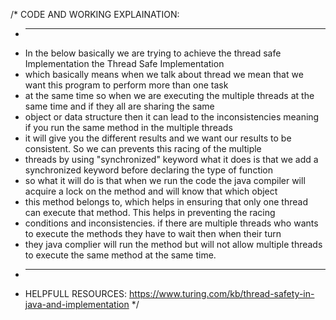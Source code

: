 /* CODE AND WORKING EXPLAINATION:
 * -----------------------------------------------------------------------------------------------------------------------------------
 *  In the below basically we are trying to achieve the thread safe Implementation the Thread Safe Implementation
 *  which basically means when we talk about thread we mean that we want this program to perform more than one task 
 *  at the same time so when we are executing the multiple threads at the same time and if they all are sharing the same 
 *  object or data structure then it can lead to the inconsistencies meaning if you run the same method in the multiple threads
 *  it will give you the different results and we want our results to be consistent. So we can prevents this racing of the multiple 
 *  threads by using "synchronized" keyword what it does is that we add a synchronized keyword before declaring the type of function
 *  so what it will do is that when we run the code the java compiler will acquire a lock on the method and will know that which object
 *  this method belongs to, which helps in ensuring that only one thread can execute that method. This helps in preventing the racing 
 *  conditions and inconsistencies. if there are multiple threads who wants to execute the methods they have to wait then when their turn 
 *  they java complier will run the method but will not allow multiple threads to execute the same method at the same time. 
 * -----------------------------------------------------------------------------------------------------------------------------------
 * HELPFULL RESOURCES:  https://www.turing.com/kb/thread-safety-in-java-and-implementation
 */
